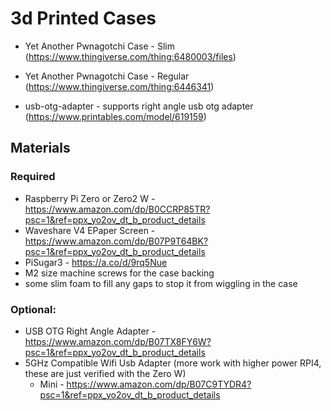 # 3d Printed Cases

* Yet Another Pwnagotchi Case - Slim (https://www.thingiverse.com/thing:6480003/files)

* Yet Another Pwnagotchi Case - Regular (https://www.thingiverse.com/thing:6446341)

* usb-otg-adapter - supports right angle usb otg adapter (https://www.printables.com/model/619159)

## Materials

### Required

* Raspberry Pi Zero or Zero2 W - https://www.amazon.com/dp/B0CCRP85TR?psc=1&ref=ppx_yo2ov_dt_b_product_details
* Waveshare V4 EPaper Screen - https://www.amazon.com/dp/B07P9T64BK?psc=1&ref=ppx_yo2ov_dt_b_product_details
* PiSugar3 - https://a.co/d/9rq5Nue
* M2 size machine screws for the case backing
* some slim foam to fill any gaps to stop it from wiggling in the case

### Optional: 
* USB OTG Right Angle Adapter - https://www.amazon.com/dp/B07TX8FY6W?psc=1&ref=ppx_yo2ov_dt_b_product_details
* 5GHz Compatible Wifi Usb Adapter (more work with higher power RPI4, these are just verified with the Zero W)
  * Mini - https://www.amazon.com/dp/B07C9TYDR4?psc=1&ref=ppx_yo2ov_dt_b_product_details